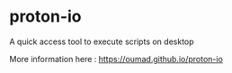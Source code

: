 # proton-io
A quick access tool to execute scripts on desktop

More information here : https://oumad.github.io/proton-io
